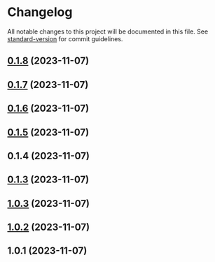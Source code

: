 # Changelog

All notable changes to this project will be documented in this file. See [standard-version](https://github.com/conventional-changelog/standard-version) for commit guidelines.

## [0.1.8](https://github.com/WailanTirajoh/waitest-gem/compare/v0.1.7...v0.1.8) (2023-11-07)



## [0.1.7](https://github.com/WailanTirajoh/waitest-gem/compare/v0.1.6...v0.1.7) (2023-11-07)



## [0.1.6](https://github.com/WailanTirajoh/waitest-gem/compare/v0.1.5...v0.1.6) (2023-11-07)



## [0.1.5](https://github.com/WailanTirajoh/waitest-gem/compare/v0.1.4...v0.1.5) (2023-11-07)



## 0.1.4 (2023-11-07)



## [0.1.3](https://github.com/WailanTirajoh/waitest-gem/compare/v1.0.3...v0.1.3) (2023-11-07)



## [1.0.3](https://github.com/WailanTirajoh/waitest-gem/compare/v1.0.2...v1.0.3) (2023-11-07)



## [1.0.2](https://github.com/WailanTirajoh/waitest-gem/compare/v1.0.1...v1.0.2) (2023-11-07)



## 1.0.1 (2023-11-07)
